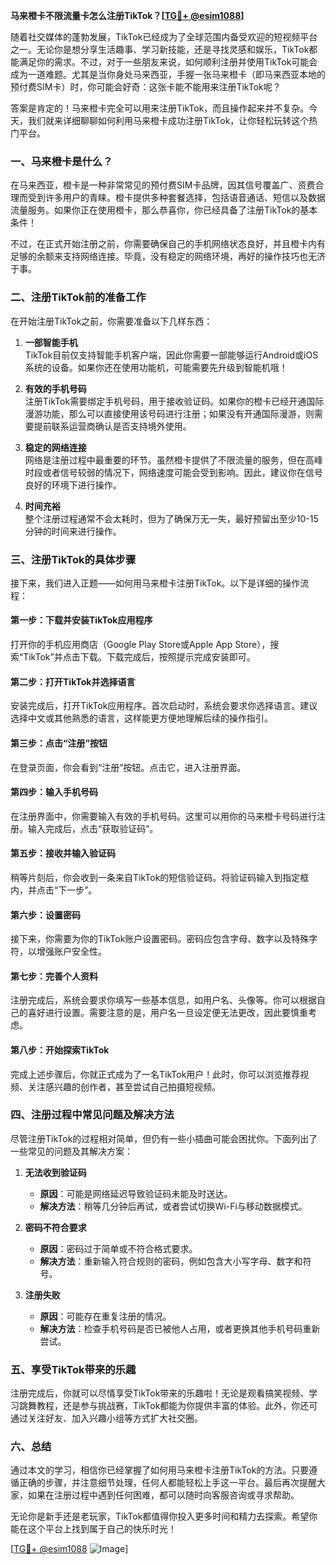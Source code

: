 **马来橙卡不限流量卡怎么注册TikTok？[[TG💪+ @esim1088](https://t.me/s/esim1088)]**

随着社交媒体的蓬勃发展，TikTok已经成为了全球范围内备受欢迎的短视频平台之一。无论你是想分享生活趣事、学习新技能，还是寻找灵感和娱乐，TikTok都能满足你的需求。不过，对于一些朋友来说，如何顺利注册并使用TikTok可能会成为一道难题。尤其是当你身处马来西亚，手握一张马来橙卡（即马来西亚本地的预付费SIM卡）时，你可能会好奇：这张卡能不能用来注册TikTok呢？

答案是肯定的！马来橙卡完全可以用来注册TikTok，而且操作起来并不复杂。今天，我们就来详细聊聊如何利用马来橙卡成功注册TikTok，让你轻松玩转这个热门平台。

### **一、马来橙卡是什么？**

在马来西亚，橙卡是一种非常常见的预付费SIM卡品牌，因其信号覆盖广、资费合理而受到许多用户的青睐。橙卡提供多种套餐选择，包括语音通话、短信以及数据流量服务。如果你正在使用橙卡，那么恭喜你，你已经具备了注册TikTok的基本条件！

不过，在正式开始注册之前，你需要确保自己的手机网络状态良好，并且橙卡内有足够的余额来支持网络连接。毕竟，没有稳定的网络环境，再好的操作技巧也无济于事。

### **二、注册TikTok前的准备工作**

在开始注册TikTok之前，你需要准备以下几样东西：

1. **一部智能手机**  
   TikTok目前仅支持智能手机客户端，因此你需要一部能够运行Android或iOS系统的设备。如果你还在使用功能机，可能需要先升级到智能机哦！

2. **有效的手机号码**  
   注册TikTok需要绑定手机号码，用于接收验证码。如果你的橙卡已经开通国际漫游功能，那么可以直接使用该号码进行注册；如果没有开通国际漫游，则需要提前联系运营商确认是否支持境外使用。

3. **稳定的网络连接**  
   网络是注册过程中最重要的环节。虽然橙卡提供了不限流量的服务，但在高峰时段或者信号较弱的情况下，网络速度可能会受到影响。因此，建议你在信号良好的环境下进行操作。

4. **时间充裕**  
   整个注册过程通常不会太耗时，但为了确保万无一失，最好预留出至少10-15分钟的时间来进行操作。

### **三、注册TikTok的具体步骤**

接下来，我们进入正题——如何用马来橙卡注册TikTok。以下是详细的操作流程：

#### **第一步：下载并安装TikTok应用程序**
打开你的手机应用商店（Google Play Store或Apple App Store），搜索“TikTok”并点击下载。下载完成后，按照提示完成安装即可。

#### **第二步：打开TikTok并选择语言**
安装完成后，打开TikTok应用程序。首次启动时，系统会要求你选择语言。建议选择中文或其他熟悉的语言，这样能更方便地理解后续的操作指引。

#### **第三步：点击“注册”按钮**
在登录页面，你会看到“注册”按钮。点击它，进入注册界面。

#### **第四步：输入手机号码**
在注册界面中，你需要输入有效的手机号码。这里可以用你的马来橙卡号码进行注册。输入完成后，点击“获取验证码”。

#### **第五步：接收并输入验证码**
稍等片刻后，你会收到一条来自TikTok的短信验证码。将验证码输入到指定框内，并点击“下一步”。

#### **第六步：设置密码**
接下来，你需要为你的TikTok账户设置密码。密码应包含字母、数字以及特殊字符，以增强账户安全性。

#### **第七步：完善个人资料**
注册完成后，系统会要求你填写一些基本信息，如用户名、头像等。你可以根据自己的喜好进行设置。需要注意的是，用户名一旦设定便无法更改，因此要慎重考虑。

#### **第八步：开始探索TikTok**
完成上述步骤后，你就正式成为了一名TikTok用户！此时，你可以浏览推荐视频、关注感兴趣的创作者，甚至尝试自己拍摄短视频。

### **四、注册过程中常见问题及解决方法**

尽管注册TikTok的过程相对简单，但仍有一些小插曲可能会困扰你。下面列出了一些常见的问题及其解决方案：

1. **无法收到验证码**
   - **原因**：可能是网络延迟导致验证码未能及时送达。
   - **解决方法**：稍等几分钟后再试，或者尝试切换Wi-Fi与移动数据模式。

2. **密码不符合要求**
   - **原因**：密码过于简单或不符合格式要求。
   - **解决方法**：重新输入符合规则的密码，例如包含大小写字母、数字和符号。

3. **注册失败**
   - **原因**：可能存在重复注册的情况。
   - **解决方法**：检查手机号码是否已被他人占用，或者更换其他手机号码重新尝试。

### **五、享受TikTok带来的乐趣**

注册完成后，你就可以尽情享受TikTok带来的乐趣啦！无论是观看搞笑视频、学习跳舞教程，还是参与挑战赛，TikTok都能为你提供丰富的体验。此外，你还可通过关注好友、加入兴趣小组等方式扩大社交圈。

### **六、总结**

通过本文的学习，相信你已经掌握了如何用马来橙卡注册TikTok的方法。只要遵循正确的步骤，并注意细节处理，任何人都能轻松上手这一平台。最后再次提醒大家，如果在注册过程中遇到任何困难，都可以随时向客服咨询或寻求帮助。

无论你是新手还是老玩家，TikTok都值得你投入更多时间和精力去探索。希望你能在这个平台上找到属于自己的快乐时光！

[[TG💪+ @esim1088](https://t.me/s/esim1088) ![Image](https://i.postimg.cc/4NQfJmqS/Snipaste-2025-05-13-00-14-12.png)]